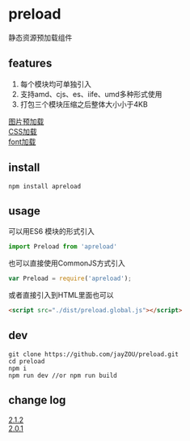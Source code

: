 # preload
静态资源预加载组件  

## features  
1. 每个模块均可单独引入  
2. 支持amd、cjs、es、iife、umd多种形式使用  
3. 打包三个模块压缩之后整体大小小于4KB  


[图片预加载](https://github.com/jayZOU/preload/blob/master/docs/img.md)  
[CSS加载](https://github.com/jayZOU/preload/blob/master/docs/css.md)  
[font加载](https://github.com/jayZOU/preload/blob/master/docs/font.md)  

## install
```
npm install apreload
```
## usage
可以用ES6 模块的形式引入
```javascript
import Preload from 'apreload' 
```
也可以直接使用CommonJS方式引入
```javascript
var Preload = require('apreload');
```
或者直接引入到HTML里面也可以
```html
<script src="./dist/preload.global.js"></script>
```

## dev  
```
git clone https://github.com/jayZOU/preload.git  
cd preload  
npm i  
npm run dev //or npm run build  
```

## change log
[2.1.2](https://github.com/jayZOU/preload/tree/2.1.2)  
[2.0.1](https://github.com/jayZOU/preload/tree/2.0.1)